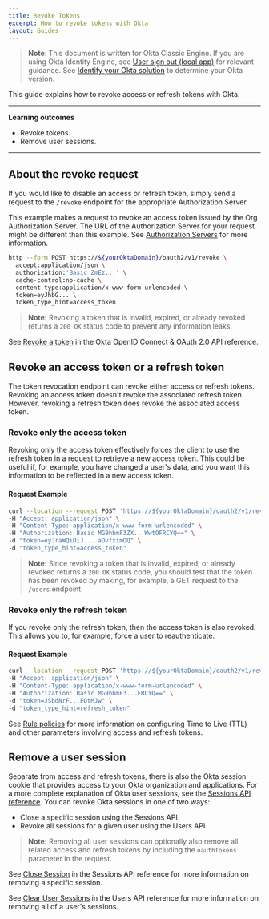```yaml
---
title: Revoke Tokens
excerpt: How to revoke tokens with Okta
layout: Guides
---
```


> **Note**: This document is written for Okta Classic Engine. If you are using Okta Identity Engine, see [User sign out (local app)](/docs/guides/oie-embedded-sdk-use-case-basic-sign-out/-/main/) for relevant guidance. See [Identify your Okta solution](https://help.okta.com/okta_help.htm?type=oie&id=ext-oie-version) to determine your Okta version.

This guide explains how to revoke access or refresh tokens with Okta.

---

**Learning outcomes**

* Revoke tokens.
* Remove user sessions.

---

## About the revoke request

If you would like to disable an access or refresh token, simply send a request to the `/revoke` endpoint for the appropriate Authorization Server.

This example makes a request to revoke an access token issued by the Org Authorization Server. The URL of the Authorization Server for your request might be different than this example. See [Authorization Servers](/docs/concepts/auth-servers/#available-authorization-server-types) for more information.

```bash
http --form POST https://${yourOktaDomain}/oauth2/v1/revoke \
  accept:application/json \
  authorization:'Basic ZmEz...' \
  cache-control:no-cache \
  content-type:application/x-www-form-urlencoded \
  token=eyJhbG... \
  token_type_hint=access_token
```

> **Note:** Revoking a token that is invalid, expired, or already revoked returns a `200 OK` status code to prevent any information leaks.

See [Revoke a token](/docs/references/api/oidc/#revoke) in the Okta OpenID Connect & OAuth 2.0 API reference.

## Revoke an access token or a refresh token

The token revocation endpoint can revoke either access or refresh tokens. Revoking an access token doesn't revoke the associated refresh token. However, revoking a refresh token does revoke the associated access token.

### Revoke only the access token

Revoking only the access token effectively forces the client to use the refresh token in a request to retrieve a new access token. This could be useful if, for example, you have changed a user's data, and you want this information to be reflected in a new access token.

#### Request Example

```bash
curl --location --request POST 'https://${yourOktaDomain}/oauth2/v1/revoke' \
-H "Accept: application/json" \
-H "Content-Type: application/x-www-form-urlencoded" \
-H "Authorization: Basic MG9hbmF3ZX...WwtOFRCYQ==" \
-d "token=eyJraWQiOiJ....aDvfximOQ" \
-d "token_type_hint=access_token"
```

> **Note:** Since revoking a token that is invalid, expired, or already revoked returns a `200 OK` status code, you should test that the token has been revoked by making, for example, a GET request to the `/users` endpoint.

### Revoke only the refresh token

If you revoke only the refresh token, then the access token is also revoked. This allows you to, for example, force a user to reauthenticate.

#### Request Example

```bash
curl --location --request POST 'https://${yourOktaDomain}/oauth2/v1/revoke' \
-H "Accept: application/json" \
-H "Content-Type: application/x-www-form-urlencoded" \
-H "Authorization: Basic MG9hbmF3...FRCYQ==" \
-d "token=JSbdNrF...FOtMJw" \
-d "token_type_hint=refresh_token"
```

See [Rule policies](/docs/references/api/authorization-servers/#rule-properties) for more information on configuring Time to Live (TTL) and other parameters involving access and refresh tokens.

## Remove a user session

Separate from access and refresh tokens, there is also the Okta session cookie that provides access to your Okta organization and applications. For a more complete explanation of Okta user sessions, see the [Sessions API reference](/docs/references/api/sessions/). You can revoke Okta sessions in one of two ways:

* Close a specific session using the Sessions API
* Revoke all sessions for a given user using the Users API

> **Note:** Removing all user sessions can optionally also remove all related access and refresh tokens by including the `oauthTokens` parameter in the request.

See [Close Session](/docs/references/api/sessions/#close-session) in the Sessions API reference for more information on removing a specific session.

See [Clear User Sessions](/docs/references/api/users/#clear-user-sessions) in the Users API reference for more information on removing all of a user's sessions.
